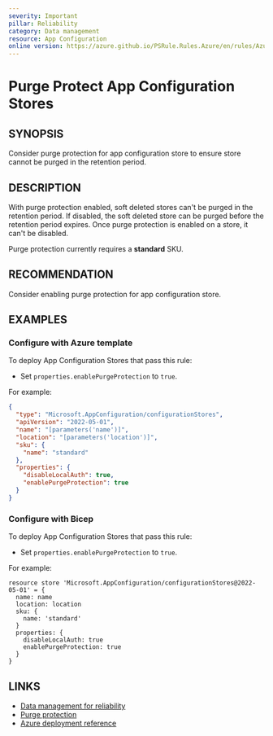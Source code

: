 ```yaml
---
severity: Important
pillar: Reliability
category: Data management
resource: App Configuration
online version: https://azure.github.io/PSRule.Rules.Azure/en/rules/Azure.AppConfig.PurgeProtect/
---
```


# Purge Protect App Configuration Stores

## SYNOPSIS

Consider purge protection for app configuration store to ensure store cannot be purged in the retention period.

## DESCRIPTION

With purge protection enabled, soft deleted stores can't be purged in the retention period. If disabled, the soft deleted store can be purged before the retention period expires. Once purge protection is enabled on a store, it can't be disabled.

Purge protection currently requires a **standard** SKU.

## RECOMMENDATION

Consider enabling purge protection for app configuration store.

## EXAMPLES

### Configure with Azure template

To deploy App Configuration Stores that pass this rule:

- Set `properties.enablePurgeProtection` to `true`.

For example:

```json
{
  "type": "Microsoft.AppConfiguration/configurationStores",
  "apiVersion": "2022-05-01",
  "name": "[parameters('name')]",
  "location": "[parameters('location')]",
  "sku": {
    "name": "standard"
  },
  "properties": {
    "disableLocalAuth": true,
    "enablePurgeProtection": true
  }
}
```

### Configure with Bicep

To deploy App Configuration Stores that pass this rule:

- Set `properties.enablePurgeProtection` to `true`.

For example:

```bicep
resource store 'Microsoft.AppConfiguration/configurationStores@2022-05-01' = {
  name: name
  location: location
  sku: {
    name: 'standard'
  }
  properties: {
    disableLocalAuth: true
    enablePurgeProtection: true
  }
}
```

## LINKS

- [Data management for reliability](https://learn.microsoft.com/azure/architecture/framework/resiliency/data-management)
- [Purge protection](https://learn.microsoft.com/azure/azure-app-configuration/concept-soft-delete#purge-protection)
- [Azure deployment reference](https://learn.microsoft.com/azure/templates/microsoft.appconfiguration/configurationstores)
